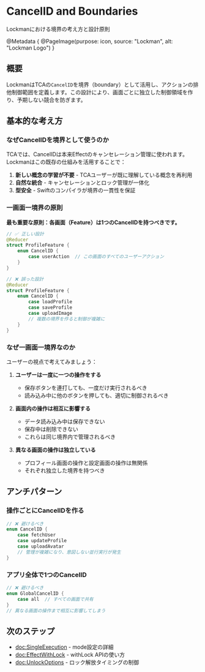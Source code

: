 # CancelID and Boundaries

Lockmanにおける境界の考え方と設計原則

@Metadata {
    @PageImage(purpose: icon, source: "Lockman", alt: "Lockman Logo")
}

## 概要

LockmanはTCAの`CancelID`を境界（boundary）として活用し、アクションの排他制御範囲を定義します。この設計により、画面ごとに独立した制御領域を作り、予期しない競合を防ぎます。

## 基本的な考え方

### なぜCancelIDを境界として使うのか

TCAでは、CancelIDは本来Effectのキャンセレーション管理に使われます。Lockmanはこの既存の仕組みを活用することで：

1. **新しい概念の学習が不要** - TCAユーザーが既に理解している概念を再利用
2. **自然な統合** - キャンセレーションとロック管理が一体化
3. **型安全** - Swiftのコンパイラが境界の一貫性を保証

### 一画面一境界の原則

**最も重要な原則：各画面（Feature）は1つのCancelIDを持つべきです。**

```swift
// ✅ 正しい設計
@Reducer
struct ProfileFeature {
    enum CancelID {
        case userAction  // この画面のすべてのユーザーアクション
    }
}

// ❌ 誤った設計
@Reducer
struct ProfileFeature {
    enum CancelID {
        case loadProfile
        case saveProfile
        case uploadImage
        // 複数の境界を作ると制御が複雑に
    }
}
```

### なぜ一画面一境界なのか

ユーザーの視点で考えてみましょう：

1. **ユーザーは一度に一つの操作をする**
   - 保存ボタンを連打しても、一度だけ実行されるべき
   - 読み込み中に他のボタンを押しても、適切に制御されるべき

2. **画面内の操作は相互に影響する**
   - データ読み込み中は保存できない
   - 保存中は削除できない
   - これらは同じ境界内で管理されるべき

3. **異なる画面の操作は独立している**
   - プロフィール画面の操作と設定画面の操作は無関係
   - それぞれ独立した境界を持つべき

## アンチパターン

### 操作ごとにCancelIDを作る

```swift
// ❌ 避けるべき
enum CancelID {
    case fetchUser
    case updateProfile  
    case uploadAvatar
    // 管理が複雑になり、意図しない並行実行が発生
}
```

### アプリ全体で1つのCancelID

```swift
// ❌ 避けるべき
enum GlobalCancelID {
    case all  // すべての画面で共有
}
// 異なる画面の操作まで相互に影響してしまう
```

## 次のステップ

- <doc:SingleExecution> - mode設定の詳細
- <doc:EffectWithLock> - withLock APIの使い方
- <doc:UnlockOptions> - ロック解放タイミングの制御
